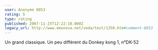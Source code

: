 ```yaml
---
user: Anonyme 8853
rating: 5
type: rating
published: 2007-11-25T12:22:10.000Z
legacy_url: http://www.emunova.net/veda/test/1350.htm#comment-8853
---
```

Un grand classique. Un peu différent du Donkey kong 1, n°DK-52